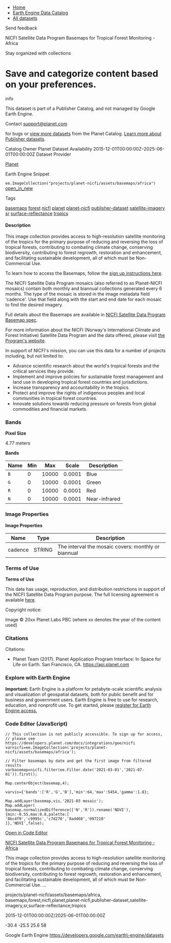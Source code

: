 



* [Home](https://developers.google.com/)
* [Earth Engine Data Catalog](https://developers.google.com/earth-engine/datasets)
* [All datasets](https://developers.google.com/earth-engine/datasets/catalog)





 
 
 Send feedback
 
 

NICFI Satellite Data Program Basemaps for Tropical Forest Monitoring \- Africa


 
 Stay organized with collections
 

 
 Save and categorize content based on your preferences.
================================================================================================================================================================================









info


 This dataset is part of a Publisher Catalog, and not managed by Google Earth Engine.
 
 Contact support@planet.com
 
 for bugs or [view more datasets](https://developers.google.com/earth-engine/datasets/publisher/planet-nicfi)
 from the Planet Catalog. [Learn more about Publisher datasets](/earth-engine/datasets/publisher).
 






Catalog Owner
Planet
Dataset Availability
2015\-12\-01T00:00:00Z–2025\-06\-01T00:00:00Z
Dataset Provider


[Planet](https://planet.com/nicfi)



Earth Engine Snippet


`ee.ImageCollection("projects/planet-nicfi/assets/basemaps/africa")` 
[open\_in\_new](https://code.earthengine.google.com/?scriptPath=Examples:Datasets/planet-nicfi/projects_planet-nicfi_assets_basemaps_africa)





Tags


[basemaps](/earth-engine/datasets/tags/basemaps)
[forest](/earth-engine/datasets/tags/forest)
[nicfi](/earth-engine/datasets/tags/nicfi)
[planet](/earth-engine/datasets/tags/planet)
[planet\-nicfi](/earth-engine/datasets/tags/planet-nicfi)
[publisher\-dataset](/earth-engine/datasets/tags/publisher-dataset)
[satellite\-imagery](/earth-engine/datasets/tags/satellite-imagery)
[sr](/earth-engine/datasets/tags/sr)
[surface\-reflectance](/earth-engine/datasets/tags/surface-reflectance)
[tropics](/earth-engine/datasets/tags/tropics)








#### Description



This image collection provides access to high\-resolution satellite
monitoring of the tropics for the primary purpose of reducing and reversing the
loss of tropical forests, contributing to combating climate change, conserving
biodiversity, contributing to forest regrowth, restoration and enhancement, and
facilitating sustainable development, all of which must be Non\-Commercial Use.


To learn how to access the Basemaps, follow the
[sign up instructions here](https://developers.planet.com/docs/integrations/gee/nicfi/).


The NICFI Satellite Data Program mosaics (also referred to as Planet\-NICFI
mosaics) contain both monthly and biannual collections generated every
6 months. The type of the mosaic is stored in the image metadata field
'cadence'. Use that field along with the start and end date for each mosaic
to find the desired imagery.


Full details about the Basemaps are available in
[NICFI Satellite Data Program Basemap spec](https://assets.planet.com/docs/NICFI_Basemap_Spec_Addendum.pdf).


For more information about the NICFI (Norway's International Climate
and Forest Initiative) Satellite Data Program and the data offered,
please visit
[the Program's website](https://assets.planet.com/docs/NICFI_General_FAQs.pdf).


In support of NICFI's mission, you can use this data for a number of projects
including, but not limited to:


* Advance scientific research about the world's tropical forests and the
critical services they provide.
* Implement and improve policies for sustainable forest management and land
use in developing tropical forest countries and jurisdictions.
* Increase transparency and accountability in the tropics.
* Protect and improve the rights of indigenous peoples and local communities
in tropical forest countries.
* Innovate solutions towards reducing pressure on forests from global
commodities and financial markets.





### Bands



**Pixel Size**
  
4\.77 meters



**Bands**




| Name | Min | Max | Scale | Description |
| --- | --- | --- | --- | --- |
| `B` | 0 | 10000 | 0\.0001 | Blue |
| `G` | 0 | 10000 | 0\.0001 | Green |
| `R` | 0 | 10000 | 0\.0001 | Red |
| `N` | 0 | 10000 | 0\.0001 | Near\-infrared |




### Image Properties


**Image Properties**




| Name | Type | Description |
| --- | --- | --- |
| cadence | STRING | The interval the mosaic covers: monthly or biannual |




### Terms of Use


**Terms of Use**


This data has usage, reproduction, and distribution restrictions in support
of the NICFI Satellite Data Program purpose. The full licensing agreement is available
[here](https://assets.planet.com/docs/Planet_ParticipantLicenseAgreement_NICFI.pdf).


Copyright notice:


Image © 20xx Planet Labs PBC (where xx denotes the year of the content
used)




### Citations



Citations:
* Planet Team (2017\). Planet Application Program Interface: In Space for Life
on Earth. San Francisco, CA. <https://api.planet.com>





### Explore with Earth Engine


**Important:** 
 Earth Engine is a platform for petabyte\-scale scientific analysis and visualization of
 geospatial datasets, both for public benefit and for business and government users.
 Earth Engine is free to use for research, education, and nonprofit use. To get started, please
 [register for Earth Engine access.](https://console.cloud.google.com/earth-engine)



### Code Editor (JavaScript)



```
// This collection is not publicly accessible. To sign up for access,
// please see https://developers.planet.com/docs/integrations/gee/nicfi
varnicfi=ee.ImageCollection('projects/planet-nicfi/assets/basemaps/africa');

// Filter basemaps by date and get the first image from filtered results
varbasemap=nicfi.filter(ee.Filter.date('2021-03-01','2021-07-01')).first();

Map.centerObject(basemap,4);

varvis={'bands':['R','G','B'],'min':64,'max':5454,'gamma':1.8};

Map.addLayer(basemap,vis,'2021-03 mosaic');
Map.addLayer(
basemap.normalizedDifference(['N','R']).rename('NDVI'),
{min:-0.55,max:0.8,palette:[
'8bc4f9','c9995c','c7d270','8add60','097210'
]},'NDVI',false);
```



[Open in Code Editor](https://code.earthengine.google.com/?scriptPath=Examples:Datasets/planet-nicfi/projects_planet-nicfi_assets_basemaps_africa)


[NICFI Satellite Data Program Basemaps for Tropical Forest Monitoring \- Africa](/earth-engine/datasets/catalog/projects_planet-nicfi_assets_basemaps_africa)

This image collection provides access to high\-resolution satellite monitoring of the tropics for the primary purpose of reducing and reversing the loss of tropical forests, contributing to combating climate change, conserving biodiversity, contributing to forest regrowth, restoration and enhancement, and facilitating sustainable development, all of which must be Non\-Commercial Use. …

 projects/planet\-nicfi/assets/basemaps/africa,
 basemaps,forest,nicfi,planet,planet\-nicfi,publisher\-dataset,satellite\-imagery,sr,surface\-reflectance,tropics

2015\-12\-01T00:00:00Z/2025\-06\-01T00:00:00Z



 \-30\.4 \-25\.5 25\.6 58
 



Google Earth Engine
https://developers.google.com/earth\-engine/datasets








